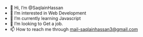 - 👋 Hi, I’m @SaqlainHassan
- 👀 I’m interested in Web Development
- 🌱 I’m currently learning Javascript
- 💞️ I’m looking to Get a job.
- 📫 How to reach me through mail-saqlainhassan3@gmail.com

<!---
SaqlainHassan/SaqlainHassan is a ✨ special ✨ repository because its `README.md` (this file) appears on your GitHub profile.
You can click the Preview link to take a look at your changes.
--->
